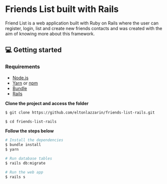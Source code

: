 
<h1>Friends List built with Rails</h1>

<p>Friend List is a web application built with Ruby on Rails where the user can register, login, list and create new friends contacts and was created with the aim of knowing more about this framework.</p>

## 💻 Getting started

### Requirements

- [Node.js](https://nodejs.org/en/)
- [Yarn](https://classic.yarnpkg.com/) or [npm](https://www.npmjs.com/)
- [Bundle](https://bundler.io)
- [Rails](https://guides.rubyonrails.org/v5.0/getting_started.html)

**Clone the project and access the folder**

```bash
$ git clone https://github.com/eltonlazzarin/friends-list-rails.git

$ cd friends-list-rails
```

**Follow the steps below**

```bash
# Install the dependencies
$ bundle install
$ yarn

# Run database tables
$ rails db:migrate

# Run the web app
$ rails s
```
